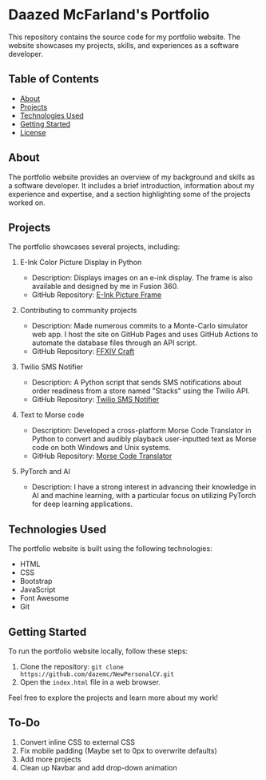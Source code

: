 # Daazed McFarland's Portfolio

This repository contains the source code for my portfolio website. The website showcases my projects, skills, and experiences as a software developer.

## Table of Contents
- [About](#about)
- [Projects](#projects)
- [Technologies Used](#technologies-used)
- [Getting Started](#getting-started)
- [License](#license)

## About
The portfolio website provides an overview of my background and skills as a software developer. It includes a brief introduction, information about my experience and expertise, and a section highlighting some of the projects worked on.

## Projects
The portfolio showcases several projects, including:

1. E-Ink Color Picture Display in Python
   - Description: Displays images on an e-ink display. The frame is also available and designed by me in Fusion 360.
   - GitHub Repository: [E-Ink Picture Frame](https://github.com/dazemc/E-Ink_Picture_Frame)

2. Contributing to community projects
   - Description: Made numerous commits to a Monte-Carlo simulator web app. I host the site on GitHub Pages and uses GitHub Actions to automate the database files through an API script.
   - GitHub Repository: [FFXIV Craft](https://github.com/dazemc/ffxiv-craft)

3. Twilio SMS Notifier
   - Description: A Python script that sends SMS notifications about order readiness from a store named "Stacks" using the Twilio API.
   - GitHub Repository: [Twilio SMS Notifier](https://github.com/dazemc/ffxiv-craft)

4. Text to Morse code
   - Description: Developed a cross-platform Morse Code Translator in Python to convert and audibly playback user-inputted text as Morse code on both Windows and Unix systems.
   - GitHub Repository: [Morse Code Translator](https://github.com/dazemc/morse_translator_winsound)

5. PyTorch and AI
   - Description: I have a strong interest in advancing their knowledge in AI and machine learning, with a particular focus on utilizing PyTorch for deep learning applications.

## Technologies Used
The portfolio website is built using the following technologies:

- HTML
- CSS
- Bootstrap
- JavaScript
- Font Awesome
- Git

## Getting Started
To run the portfolio website locally, follow these steps:

1. Clone the repository: `git clone https://github.com/dazemc/NewPersonalCV.git`
2. Open the `index.html` file in a web browser.

Feel free to explore the projects and learn more about my work!

## To-Do

1. Convert inline CSS to external CSS
2. Fix mobile padding (Maybe set to 0px to overwrite defaults)
3. Add more projects
4. Clean up Navbar and add drop-down animation 
